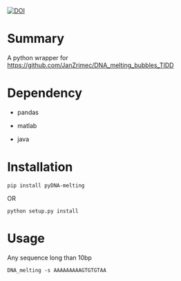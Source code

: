 [![DOI](https://zenodo.org/badge/254798322.svg)](https://zenodo.org/badge/latestdoi/254798322)


# Summary
A python wrapper for https://github.com/JanZrimec/DNA_melting_bubbles_TIDD


# Dependency

- pandas

- matlab

- java


# Installation

`pip install pyDNA-melting`

OR 

`python setup.py install`

# Usage

Any sequence long than 10bp

`DNA_melting -s AAAAAAAAAGTGTGTAA`


